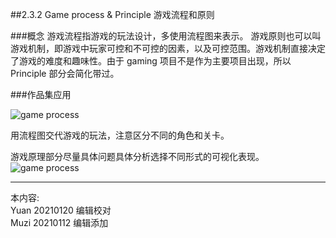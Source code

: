 ##2.3.2 Game process & Principle 游戏流程和原则

###概念
游戏流程指游戏的玩法设计，多使用流程图来表示。
游戏原则也可以叫游戏机制，即游戏中玩家可控和不可控的因素，以及可控范围。游戏机制直接决定了游戏的难度和趣味性。由于 gaming 项目不是作为主要项目出现，所以 Principle 部分会简化带过。



###作品集应用

![game process](http://kitpic.makebi.net/2021/ixd_35.jpg)

用流程图交代游戏的玩法，注意区分不同的角色和关卡。

游戏原理部分尽量具体问题具体分析选择不同形式的可视化表现。
![game process](http://kitpic.makebi.net/2021/ixd_35-2.jpg)



---
本内容:    
Yuan 20210120 编辑校对  
Muzi 20210112 编辑添加
